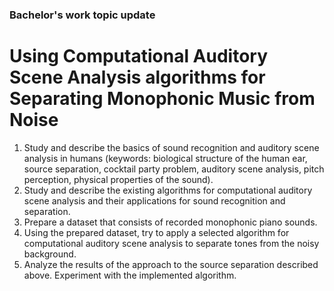### Bachelor's work topic update

# Using Computational Auditory Scene Analysis algorithms for Separating Monophonic Music from Noise

1. Study and describe the basics of sound recognition and auditory scene analysis in humans
(keywords: biological structure of the human ear, source separation, cocktail party problem,
auditory scene analysis, pitch perception, physical properties of the sound).
2. Study and describe the existing algorithms for computational auditory scene analysis and
their applications for sound recognition and separation.
3. Prepare a dataset that consists of recorded monophonic piano sounds.
4. Using the prepared dataset, try to apply a selected algorithm for computational auditory
scene analysis to separate tones from the noisy background.
5. Analyze the results of the approach to the source separation described above. Experiment with the 
implemented algorithm.
